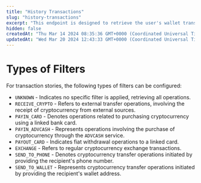 ```yaml
---
title: "History Transactions"
slug: "history-transactions"
excerpt: "This endpoint is designed to retrieve the user's wallet transaction history, providing information about various operations, including currency exchange, cryptocurrency receipt, funding from various sources, card withdrawal, transfer to another wallet, and mobile transfers."
hidden: false
createdAt: "Thu Mar 14 2024 08:35:36 GMT+0000 (Coordinated Universal Time)"
updatedAt: "Wed Mar 20 2024 12:43:33 GMT+0000 (Coordinated Universal Time)"
---
```

# Types of Filters

For transaction stories, the following types of filters can be configured:

- `UNKNOWN` - Indicates no specific filter is applied, retrieving all operations.
- `RECEIVE_CRYPTO` - Refers to external transfer operations, involving the receipt of cryptocurrency from external sources.
- `PAYIN_CARD` - Denotes operations related to purchasing cryptocurrency using a linked bank card.
- `PAYIN_ADVCASH` - Represents operations involving the purchase of cryptocurrency through the `ADVCASH` service.
- `PAYOUT_CARD` - Indicates fiat withdrawal operations to a linked card.
- `EXCHANGE` - Refers to regular cryptocurrency exchange transactions.
- `SEND_TO_PHONE` - Denotes cryptocurrency transfer operations initiated by providing the recipient's phone number.
- `SEND_TO_WALLET` - Represents cryptocurrency transfer operations initiated by providing the recipient's wallet address.
